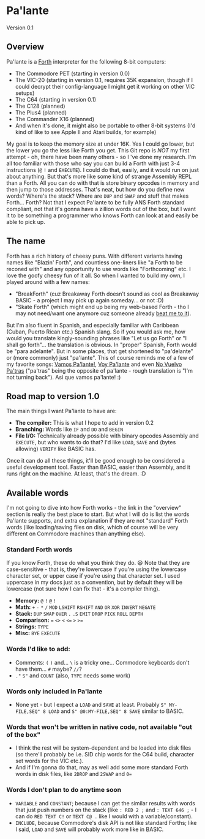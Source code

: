 # Pa'lante
Version 0.1

## Overview

Pa'lante is a [Forth](https://www.forth.com/starting-forth/) interpreter for the following 8-bit computers:

* The Commodore PET (starting in version 0.0)
* The VIC-20 (starting in version 0.1, requires 35K expansion, though if I could decrypt their config-language I might get it working on other VIC setups)
* The C64 (starting in version 0.1)
* The C128 (planned)
* The Plus4 (planned)
* The Commander X16 (planned)
* And when it's done, it might also be portable to other 8-bit systems (I'd kind of like to see Apple II and Atari builds, for example)

My goal is to keep the memory size at under 16K.  Yes I could go lower, but the lower you go the less like Forth you get.  This Git repo is *NOT* my first attempt - oh, there have been many others - so I 've done my research.  I'm all too familiar with those who say you can build a Forth with just 3-4 instructions (`@` `!` and `EXECUTE`).  I could do that, easily, and it would run on just about anything.  But that's more like some kind of strange Assembly REPL than a Forth.  All you can do with that is store binary opcodes in memory and then jump to those addresses.  That's neat, but how do you define new words?  Where's the stack?  Where are `DUP` and `SWAP` and stuff that makes Forth... Forth?  Not that I expect Pa'lante to be fully ANS Forth standard compliant, not that it's gonna have a zillion words out of the box, but I want it to be something a programmer who knows Forth can look at and easily be able to pick up.

## The name

Forth has a rich history of cheesy puns.  With different variants having names like "Blazin' Forth", and countless one-liners like "a Forth to be reconed with" and any opportunity to use words like "Forthcoming" etc.  I love the goofy cheesy fun of it all.  So when I wanted to build my own, I played around with a few names:

* "BreakForth" (cuz Breakaway Forth doesn't sound as cool as Breakaway BASIC - a project I may pick up again someday... or not :D)
* "Skate Forth" (which might end up being my web-based Forth - tho I may not need/want one anymore cuz someone already [beat me to it](https://brendanator.github.io/jsForth/)).

But I'm also fluent in Spanish, and especially familiar with Caribbean (Cuban, Puerto Rican etc.) Spanish slang.  So if you would ask me, how would you translate kingly-sounding phrases like "Let us go Forth" or "I shall go forth"... the translation is obvious.  In "proper" Spanish, Forth would be "para adelante".  But in some places, that get shortened to "pa'delante" or (more commonly) just "pa'lante".  This of course reminds me of a few of my favorite songs: [Vamos Pa'lante!](https://www.youtube.com/watch?v=G7TDR9CpQOc), [Voy Pa'lante](https://www.youtube.com/watch?v=hK2wySMe_jc) and even [No Vuelvo Pa'tras](https://www.youtube.com/watch?v=Slng3XclDQ8) ("pa'tras" being the opposite of pa'lante - rough translation is "I'm not turning back").  Asi que vamos pa'lante! :)

## Road map to version 1.0

The main things I want Pa'lante to have are:

* **The compiler:** This is what I hope to add in version 0.2
* **Branching:** Words like `IF` and `DO` and `BEGIN`
* **File I/O:** Technically already possible with binary opcodes Assembly and `EXECUTE`, but who wants to do that?  I'd like `LOAD`, `SAVE` and (bytes allowing) `VERIFY` like BASIC has.

Once it can do all these things, it'll be good enough to be considered a useful development tool.  Faster than BASIC, easier than Assembly, and it runs right on the machine.  At least, that's the dream. :D


## Available words

I'm not going to dive into how Forth works - the link in the "overview" section is really the best place to start.  But what I will do is list the words Pa'lante supports, and extra explanation if they are not "standard" Forth words (like loading/saving files on disk, which of course will be very different on Commodore machines than anything else).

### Standard Forth words

If you know Forth, these do what you think they do. 😆  Note that they are case-sensitive - that is, they're lowercase if you're using the lowercase character set, or upper case if you're using that character set.  I used uppercase in my docs just as a convention, but by default they will be lowercase (not sure how I can fix that - it's a compiler thing).

* **Memory:** `@` `!` `@` `!`
* **Math:** `+` `-` `*` `/` `MOD` `LSHIFT` `RSHIFT` `AND` `OR` `XOR` `INVERT` `NEGATE`
* **Stack:** `DUP` `SWAP` `OVER` `.` `.S` `EMIT` `DROP` `PICK` `ROLL` `DEPTH`
* **Comparison:** `=` `<>` `<` `<=` `>` `>=`
* **Strings:** `TYPE`
* **Misc:** `BYE` `EXECUTE`


### Words I'd like to add:

* Comments: `(` `)` and... `\` is a tricky one... Commodore keyboards don't have them... `#` maybe?  `//`?
* `."` `S"` and `COUNT` (also, `TYPE` needs some work)



### Words only included in Pa'lante

* None yet - but I expect a `LOAD` and `SAVE` at least.  Probably `S" MY-FILE,SEQ" 8 LOAD` and `S" @0:MY-FILE,SEQ" 8 SAVE` similar to BASIC.



### Words that won't be written in native code, not available "out of the box"

* I think the rest will be system-dependent and be loaded into disk files (so there'll probably be i.e. SID chip words for the C64 build, character set words for the VIC etc.).
* And if I'm gonna do that, may as well add some more standard Forth words in disk files, like `2DROP` and `2SWAP` and `0=`



### Words I don't plan to do anytime soon

* `VARIABLE` and `CONSTANT`; because I can get the similar results with words that just push numbers on the stack (like `: RED 2 ;` and `: TEXT 646 ;` - I can do `RED TEXT C!` or `TEXT C@ .` like I would with a variable/constant).
* `INCLUDE`, because Commodore's disk API is not like standard Forths; like I said, `LOAD` and `SAVE` will probably work more like in BASIC.
